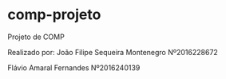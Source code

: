 # comp-projeto
Projeto de COMP

Realizado por:
João Filipe Sequeira Montenegro Nº2016228672

Flávio Amaral Fernandes Nº2016240139
